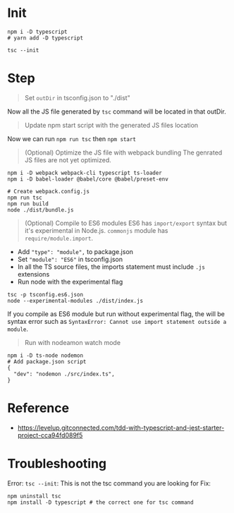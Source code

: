 # Init
```
npm i -D typescript
# yarn add -D typescript

tsc --init
```

# Step
> Set `outDir` in tsconfig.json to "./dist"

Now all the JS file generated by `tsc` command will be located in that outDir.

> Update npm start script with the generated JS files location

Now we can run `npm run tsc` then `npm start`

> (Optional) Optimize the JS file with webpack bundling
The genrated JS files are not yet optimized.
```
npm i -D webpack webpack-cli typescript ts-loader
npm i -D babel-loader @babel/core @babel/preset-env

# Create webpack.config.js
npm run tsc
npm run build
node ./dist/bundle.js
```

> (Optional) Compile to ES6 modules
ES6 has `import/export` syntax but it's experimental in Node.js. `commonjs` module has `require/module.import`.
* Add `"type": "module",` to package.json
* Set `"module": "ES6"` in tsconfig.json
* In all the TS source files, the imports statement must include `.js` extensions
* Run node with the experimental flag
```
tsc -p tsconfig.es6.json
node --experimental-modules ./dist/index.js
```

If you compile as ES6 module but run without experimental flag, the will be syntax error such as `SyntaxError: Cannot use import statement outside a module`.

> Run with nodeamon watch mode
```
npm i -D ts-node nodemon
# Add package.json script
{
  "dev": "nodemon ./src/index.ts",
}
```

# Reference
* https://levelup.gitconnected.com/tdd-with-typescript-and-jest-starter-project-cca94fd089f5

# Troubleshooting
Error: `tsc --init`: This is not the tsc command you are looking for
Fix:
```
npm uninstall tsc
npm install -D typescript # the correct one for tsc command
```
